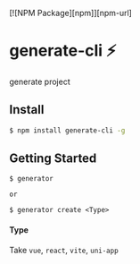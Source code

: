 [![NPM Package][npm]][npm-url]

# generate-cli ⚡
generate project

## Install
````bash
$ npm install generate-cli -g
````

## Getting Started

````
$ generator

or

$ generator create <Type>
````

#### Type
Take `vue`, `react`, `vite`, `uni-app`
